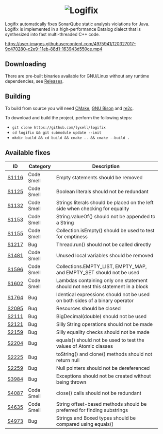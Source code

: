 <h1 align="center">
  <img src="https://raw.githubusercontent.com/lyxell/logifix/master/.github/logo.svg" alt="Logifix">
</h1>

Logifix automatically fixes SonarQube static analysis
violations for Java. Logifix is implemented in a high-performance
Datalog dialect that is synthesized into fast multi-threaded C++
code.

https://user-images.githubusercontent.com/4975941/120327017-9c470280-c2e9-11eb-88d1-163943d550ce.mp4

## Downloading

There are pre-built binaries available for GNU/Linux without any
runtime dependencies, see
[Releases](https://github.com/lyxell/logifix/releases).

## Building

To build from source you will need [CMake](https://cmake.org/), [GNU Bison](https://www.gnu.org/software/bison/) and [re2c](https://re2c.org/).

To download and build the project, perform the following steps:

* `git clone https://github.com/lyxell/logifix`
* `cd logifix && git submodule update --init`
* `mkdir build && cd build && cmake .. && cmake --build .`

## Available fixes

| ID                                                     | Category   | Description                                                                     |
|--------------------------------------------------------|------------|---------------------------------------------------------------------------------|
| [S1116](https://rules.sonarsource.com/java/RSPEC-1116) | Code Smell | Empty statements should be removed                                              |
| [S1125](https://rules.sonarsource.com/java/RSPEC-1125) | Code Smell | Boolean literals should not be redundant                                        |
| [S1132](https://rules.sonarsource.com/java/RSPEC-1132) | Code Smell | Strings literals should be placed on the left side when checking for equality   |
| [S1153](https://rules.sonarsource.com/java/RSPEC-1153) | Code Smell | String.valueOf() should not be appended to a String                             |
| [S1155](https://rules.sonarsource.com/java/RSPEC-1155) | Code Smell | Collection.isEmpty() should be used to test for emptiness                       |
| [S1217](https://rules.sonarsource.com/java/RSPEC-1217) | Bug        | Thread.run() should not be called directly                                      |
| [S1481](https://rules.sonarsource.com/java/RSPEC-1481) | Code Smell | Unused local variables should be removed                                        |
| [S1596](https://rules.sonarsource.com/java/RSPEC-1596) | Code Smell | Collections.EMPTY_LIST, EMPTY_MAP, and EMPTY_SET should not be used             |
| [S1602](https://rules.sonarsource.com/java/RSPEC-1602) | Code Smell | Lambdas containing only one statement should not nest this statement in a block |
| [S1764](https://rules.sonarsource.com/java/RSPEC-1764) | Bug        | Identical expressions should not be used on both sides of a binary operator     |
| [S2095](https://rules.sonarsource.com/java/RSPEC-2095) | Bug        | Resources should be closed                                                      |
| [S2111](https://rules.sonarsource.com/java/RSPEC-2111) | Bug        | BigDecimal(double) should not be used                                           |
| [S2121](https://rules.sonarsource.com/java/RSPEC-2121) | Bug        | Silly String operations should not be made                                      |
| [S2159](https://rules.sonarsource.com/java/RSPEC-2159) | Bug        | Silly equality checks should not be made                                        |
| [S2204](https://rules.sonarsource.com/java/RSPEC-2204) | Bug        | equals() should not be used to test the values of Atomic classes                |
| [S2225](https://rules.sonarsource.com/java/RSPEC-2225) | Bug        | toString() and clone() methods should not return null                           |
| [S2259](https://rules.sonarsource.com/java/RSPEC-2259) | Bug        | Null pointers should not be dereferenced                                        |
| [S3984](https://rules.sonarsource.com/java/RSPEC-3984) | Bug        | Exceptions should not be created without being thrown                           |
| [S4087](https://rules.sonarsource.com/java/RSPEC-4087) | Code Smell | close() calls should not be redundant                                           |
| [S4635](https://rules.sonarsource.com/java/RSPEC-4635) | Code Smell | String offset-based methods should be preferred for finding substrings          |
| [S4973](https://rules.sonarsource.com/java/RSPEC-4973) | Bug        | Strings and Boxed types should be compared using equals()                       |
